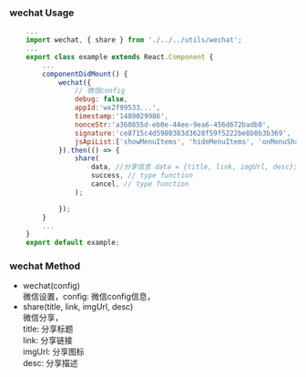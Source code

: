 ### wechat Usage

```jsx
    ...
    import wechat, { share } from './../../utils/wechat';
    ...
    export class example extends React.Component {
        ...
		componentDidMount() {
			wechat({
				// 微信config
				debug: false,
				appId:'wx2f99533...',
				timestamp:'1489029986',
				nonceStr:'a360855d-eb0e-44ee-9ea6-456d672badb8',
				signature:'ce8715c4d5980383d3628f59f5222be8b0b3b369',
				jsApiList:['showMenuItems', 'hideMenuItems', 'onMenuShareTimeline'...]
			}).then(() => {
				share(
					data, //分享信息 data = {title, link, imgUrl, desc}; type object       
					success, // type function
					cancel, // type function
				);

			});
		}
        ...
    }
    export default example;
```
### wechat Method
- wechat(config)    
微信设置，config: 微信config信息，
- share(title, link, imgUrl, desc)  
微信分享，     
title: 分享标题     
link: 分享链接      
imgUrl: 分享图标	  	
desc: 分享描述     
